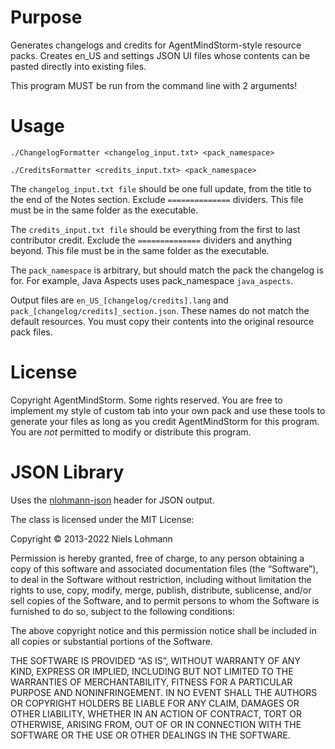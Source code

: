 
# Purpose
Generates changelogs and credits for AgentMindStorm-style resource packs. Creates en_US and settings JSON UI files whose contents can be pasted directly into existing files.

This program MUST be run from the command line with 2 arguments!

# Usage

    ./ChangelogFormatter <changelog_input.txt> <pack_namespace>

    ./CreditsFormatter <credits_input.txt> <pack_namespace>

The `changelog_input.txt file` should be one full update, from the title to the end of the Notes section. Exclude `==============` dividers. This file must be in the same folder as the executable.

The `credits_input.txt file` should be everything from the first to last contributor credit. Exclude the `==============` dividers and anything beyond. This file must be in the same folder as the executable.

The `pack_namespace` is arbitrary, but should match the pack the changelog is for. For example, Java Aspects uses pack_namespace `java_aspects`.

Output files are `en_US_[changelog/credits].lang` and `pack_[changelog/credits]_section.json`. These names do not match the default resources. You must copy their contents into the original resource pack files.

# License

Copyright AgentMindStorm. Some rights reserved. You are free to implement my style of custom tab into your own pack and use these tools to generate your files as long as you credit AgentMindStorm for this program. You are *not* permitted to modify or distribute this program.

# JSON Library

Uses the [nlohmann-json](https://github.com/nlohmann/json) header for JSON output.

The class is licensed under the MIT License:

Copyright © 2013-2022 Niels Lohmann

Permission is hereby granted, free of charge, to any person obtaining a copy of this software and associated documentation files (the “Software”), to deal in the Software without restriction, including without limitation the rights to use, copy, modify, merge, publish, distribute, sublicense, and/or sell copies of the Software, and to permit persons to whom the Software is furnished to do so, subject to the following conditions:

The above copyright notice and this permission notice shall be included in all copies or substantial portions of the Software.

THE SOFTWARE IS PROVIDED “AS IS”, WITHOUT WARRANTY OF ANY KIND, EXPRESS OR IMPLIED, INCLUDING BUT NOT LIMITED TO THE WARRANTIES OF MERCHANTABILITY, FITNESS FOR A PARTICULAR PURPOSE AND NONINFRINGEMENT. IN NO EVENT SHALL THE AUTHORS OR COPYRIGHT HOLDERS BE LIABLE FOR ANY CLAIM, DAMAGES OR OTHER LIABILITY, WHETHER IN AN ACTION OF CONTRACT, TORT OR OTHERWISE, ARISING FROM, OUT OF OR IN CONNECTION WITH THE SOFTWARE OR THE USE OR OTHER DEALINGS IN THE SOFTWARE.
